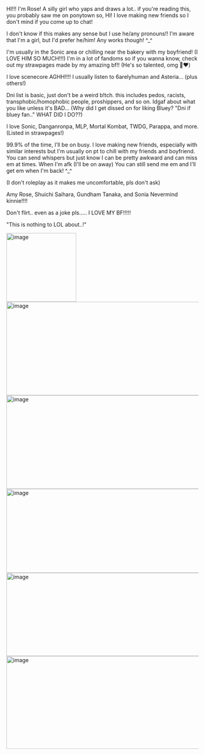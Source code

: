 HI!!! I'm Rose! A silly girl who yaps and draws a lot.. if you're reading this, you probably saw me on ponytown so, HI! I love making new friends so I don't mind if you come up to chat! 


I don't know if this makes any sense but I use he/any pronouns!! I'm aware that I'm a girl, but I'd prefer he/him! Any works though! ^_^

I'm usually in the Sonic area or chilling near the bakery with my boyfriend! (I LOVE HIM SO MUCH!!!) 
I'm in a lot of fandoms so if you wanna know, check out my strawpages made by my amazing bf!! (He's so talented, omg 🥺❤️) 

I love scenecore AGHH!!!! I usually listen to 6arelyhuman and Asteria... (plus others!) 

Dni list is basic, just don't be a weird b!tch. this includes pedos, racists, transphobic/homophobic people, proshippers, and so on. Idgaf about what you like unless it's BAD... (Why did I get dissed on for liking Bluey? "Dni if bluey fan.." WHAT DID I DO??)

I love Sonic, Danganronpa, MLP, Mortal Kombat, TWDG, Parappa, and more. (Listed in strawpages!)

99.9% of the time, I'll be on busy. I love making new friends, especially with similar interests but I'm usually on pt to chill with my friends and boyfriend. You can send whispers but just know I can be pretty awkward and can miss em at times. When I'm afk (I'll be on away) You can still send me em and I'll get em when I'm back! ^_^

(I don't roleplay as it makes me uncomfortable, pls don't ask)

Amy Rose, Shuichi Saihara, Gundham Tanaka, and Sonia Nevermind kinnie!!!!

Don't flirt.. even as a joke pls..... I LOVE MY BF!!!!!

"This is nothing to LOL about..!"

<img width="183" height="180" alt="image" src="https://github.com/user-attachments/assets/b7c2664b-42fd-41b0-916f-4a45b4e3c9e5" />


<img width="1194" height="245" alt="image" src="https://github.com/user-attachments/assets/49e8a641-bdf1-400c-9372-e3df10c4cc79" />

<img width="1195" height="245" alt="image" src="https://github.com/user-attachments/assets/7ab8e557-a752-4cc3-8480-389872fa1dbc" />

<img width="1084" height="220" alt="image" src="https://github.com/user-attachments/assets/7d6b9638-3f4e-4407-8ce7-14de2013a65c" />

<img width="1080" height="218" alt="image" src="https://github.com/user-attachments/assets/af5ec570-6a7b-4e0e-a9f5-a261bda7cb82" />

<img width="1200" height="243" alt="image" src="https://github.com/user-attachments/assets/a3a2b5d9-e391-4f1b-b90c-3a046d6ec67e" />
